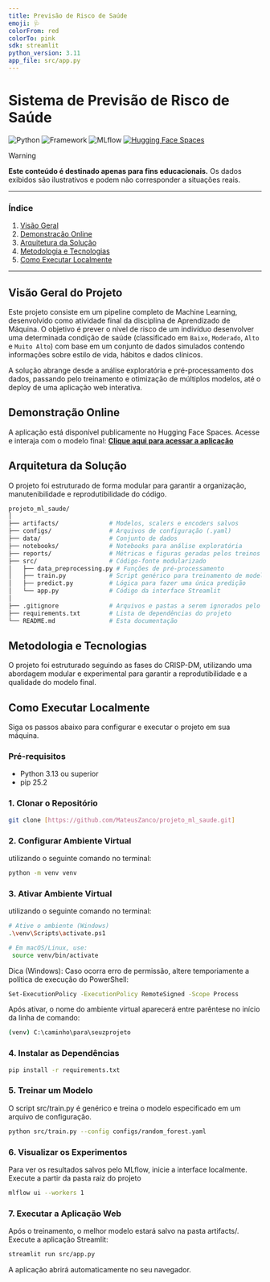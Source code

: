 ```yaml
---
title: Previsão de Risco de Saúde 
emoji: 🩺 
colorFrom: red 
colorTo: pink 
sdk: streamlit 
python_version: 3.11 
app_file: src/app.py
---
```


# Sistema de Previsão de Risco de Saúde

![Python](https://img.shields.io/badge/Python-3.11+-blue?style=for-the-badge&logo=python)
![Framework](https://img.shields.io/badge/Streamlit-1.38-red?style=for-the-badge&logo=streamlit)
![MLflow](https://img.shields.io/badge/MLflow-2.14-orange?style=for-the-badge)
[![Hugging Face Spaces](https://img.shields.io/badge/🤗%20Hugging%20Face-Spaces-yellow?style=for-the-badge)](https://huggingface.co/spaces/MateusZanco/previsao-risco-saude)

> [!WARNING]
> **Este conteúdo é destinado apenas para fins educacionais.** Os dados exibidos são ilustrativos e podem não corresponder a situações reais.

---

###  Índice
1. [Visão Geral](#visão-geral-do-projeto)
2. [Demonstração Online](#demonstração-online)
3. [Arquitetura da Solução](#arquitetura-da-solução)
4. [Metodologia e Tecnologias](#metodologia-e-tecnologias)
5. [Como Executar Localmente](#como-executar-localmente)

---

## Visão Geral do Projeto

Este projeto consiste em um pipeline completo de Machine Learning, desenvolvido como atividade final da disciplina de Aprendizado de Máquina. O objetivo é prever o nível de risco de um indivíduo desenvolver uma determinada condição de saúde (classificado em `Baixo`, `Moderado`, `Alto` e `Muito Alto`) com base em um conjunto de dados simulados contendo informações sobre estilo de vida, hábitos e dados clínicos.

A solução abrange desde a análise exploratória e pré-processamento dos dados, passando pelo treinamento e otimização de múltiplos modelos, até o deploy de uma aplicação web interativa.

## Demonstração Online
A aplicação está disponível publicamente no Hugging Face Spaces. Acesse e interaja com o modelo final:
[**Clique aqui para acessar a aplicação**](https://huggingface.co/spaces/MateusZanco/previsao-risco-saude)

## Arquitetura da Solução
O projeto foi estruturado de forma modular para garantir a organização, manutenibilidade e reprodutibilidade do código.

```bash
projeto_ml_saude/
│
├── artifacts/              # Modelos, scalers e encoders salvos
├── configs/                # Arquivos de configuração (.yaml)
├── data/                   # Conjunto de dados
├── notebooks/              # Notebooks para análise exploratória
├── reports/                # Métricas e figuras geradas pelos treinos
├── src/                    # Código-fonte modularizado
│   ├── data_preprocessing.py # Funções de pré-processamento
│   ├── train.py            # Script genérico para treinamento de modelos
│   ├── predict.py          # Lógica para fazer uma única predição
│   └── app.py              # Código da interface Streamlit
│
├── .gitignore              # Arquivos e pastas a serem ignorados pelo Git
├── requirements.txt        # Lista de dependências do projeto
└── README.md               # Esta documentação
```
## Metodologia e Tecnologias
O projeto foi estruturado seguindo as fases do CRISP-DM, utilizando uma abordagem modular e experimental para garantir a reprodutibilidade e a qualidade do modelo final.

## Como Executar Localmente

Siga os passos abaixo para configurar e executar o projeto em sua máquina.

### Pré-requisitos
- Python 3.13 ou superior
- pip 25.2

### 1. Clonar o Repositório
```bash
git clone [https://github.com/MateusZanco/projeto_ml_saude.git]
```

### 2. **Configurar Ambiente Virtual** 
utilizando o seguinte comando no terminal:  
```bash
python -m venv venv
```

### 3. **Ativar Ambiente Virtual** 
utilizando o seguinte comando no terminal:  
```bash
# Ative o ambiente (Windows)
.\venv\Scripts\activate.ps1
```

```bash
# Em macOS/Linux, use:
 source venv/bin/activate
```

Dica (Windows): Caso ocorra erro de permissão, altere temporiamente a política de execução do PowerShell:
```bash
Set-ExecutionPolicy -ExecutionPolicy RemoteSigned -Scope Process
```
Após ativar, o nome do ambiente virtual aparecerá entre parêntese no início da linha de comando:
```bash
(venv) C:\caminho\para\seuzprojeto
```
### 4. **Instalar as Dependências** 
```bash
pip install -r requirements.txt
```
### 5. **Treinar um Modelo** 
O script src/train.py é genérico e treina o modelo especificado em um arquivo de configuração.
```bash
python src/train.py --config configs/random_forest.yaml
```

### 6. **Visualizar os Experimentos** 
Para ver os resultados salvos pelo MLflow, inicie a interface localmente.  Execute a partir da pasta raiz do projeto
```bash
mlflow ui --workers 1
```

### 7. **Executar a Aplicação Web**
Após o treinamento, o melhor modelo estará salvo na pasta artifacts/. Execute a aplicação Streamlit:
```bash
streamlit run src/app.py
```
A aplicação abrirá automaticamente no seu navegador.

